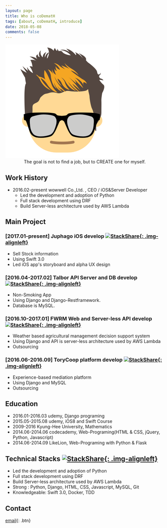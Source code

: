 ```yaml
---
layout: page
title: Who is coDematH
tags: [about, coDematH, introduce]
date: 2018-05-08
comments: false
---
```

<style type="text/css">
	.img-alignleft{
  display: inline;
	}
</style>
<img src="/assets/img/logo.png">
<center>The goal is not to find a job, but to CREATE one for myself.</center>

## Work History
* 2016.02-present wowwell Co.,Ltd. , CEO / iOS&Server Developer
  - Led the development and adoption of Python
  - Full stack development using DRF
  - Build  Server-less architecture used by AWS Lambda


## Main Project
### [2017.01-present] Juphago iOS develop [![StackShare](https://img.shields.io/badge/tech-stack-0690fa.svg?style=flat){: .img-alignleft}](https://stackshare.io/juphago/juphago)
- Sell Stock information
- Using Swift 3.0
- Led iOS app's storyboard and alpha UX design

### [2016.04-2017.02] Talbor API Server and DB develop [![StackShare](https://img.shields.io/badge/tech-stack-0690fa.svg?style=flat){: .img-alignleft}](https://stackshare.io/talboro/talboro)
- Non-Smoking App
- Using Django and Django-Restframework.
- Database is MySQL.

### [2016.10-2017.01] FWRM Web and Server-less API develop [![StackShare](https://img.shields.io/badge/tech-stack-0690fa.svg?style=flat){: .img-alignleft}](https://stackshare.io/fwrm/fwrm)
- Weather based agricultural management decision support system
- Using Django and API is server-less architecture used by AWS Lambda
- Outsourcing

### [2016.06-2016.09] ToryCoop platform develop [![StackShare](https://img.shields.io/badge/tech-stack-0690fa.svg?style=flat){: .img-alignleft}](https://stackshare.io/torycoop/torycoop)
- Experience-based mediation platform
- Using Django and MySQL
- Outsourcing


## Education
* 2016.01-2016.03 udemy, Django programing
* 2015.05-2015.08 udemy, iOS8 and Swift Course
* 2009-2016 Kyung-Hee University, Mathematics
* 2014.06-2014.06 codecademy, Web-Programing(HTML & CSS, jQuery, Python, Javascript)
* 2014.06-2014.09 LikeLion, Web-Programing with Python & Flask


## Technical Stacks [![StackShare](https://img.shields.io/badge/tech-stack-0690fa.svg?style=flat){: .img-alignleft}](https://stackshare.io/CodeMath/codemath-stack)

* Led the development and adoption of Python
* Full stack development using DRF
* Build  Server-less architecture used by AWS Lambda
* Strong : Python, Django, HTML, CSS, Javascript, MySQL, Git
* Knowledgeable: Swift 3.0, Docker, TDD

## Contact
[email](mailto:xyrho123@wowwell.co.kr){: .btn}
